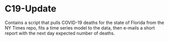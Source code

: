 # C19-Update
Contains a script that pulls COVID-19 deaths for the state of Florida from the NY Times repo, fits a time series model to the data, then e-mails a short report with the next day expected number of deaths.
